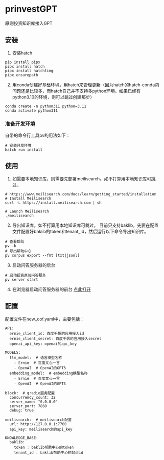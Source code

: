 # prinvestGPT
原则投资知识库接入GPT

## 安装
1. 安装hatch
```shell
pip install pipx
pipx install hatch
pipx install hatchling
pipx ensurepath 
```

2. 用conda创建好基础环境，用hatch来管理更新（因为hatch的hatch-conda包问题还是比较多，而hatch自己并不支持多python环境。如果已经有python3.10的环境，则可以跳过创建那步）
```shell
conda create -n python311 python=3.11
conda activate python311
```

### 准备开发环境
自带的命令行工具pv的用法如下：
```shell
# 安装开发环境
hatch run install
```


## 使用
1. 如需要本地知识库，则需要先部署meilisearch。如不打算用本地知识库可跳过。
```shell
# https://www.meilisearch.com/docs/learn/getting_started/installation
# Install Meilisearch
curl -L https://install.meilisearch.com | sh

# Launch Meilisearch
./meilisearch
```
2. 导出知识库。如不打算用本地知识库可跳过。
目前只支持baklib，先要在配置文件配置好baklib的token和tenant_id，然后运行以下命令导出知识库。
```shell
# 查看帮助
pv -h
# 导出帮助中心
pv corpus export --fmt [txt|jsonl]
```
3. 启动问答服务器的后台
```shell
# 启动投资原则问答服务
pv server start
```
4. 在浏览器启动问答服务器的前台
[点此打开](http://localhost:7860)

## 配置
配置文件在new_cof.yaml中，主要包括：
```dotenv
API:
  ernie_client_id: 百度千帆的应用接入id
  ernie_client_secret: 百度千帆的应用接入secret
  openai_api_key: openai的api_key

MODELS:
  llm_model:  # 语言模型名称
    - Ernie  # 百度文心一言
    - OpenAI  # OpenAI的GPT3
  embedding_model:  # embedding模型名称
    - Ernie  # 百度文心一言
    - OpenAI  # OpenAI的GPT3

block:  # gradio服务配置
  concurrency_count: 32
  server_name: "0.0.0.0"
  server_port: 7860
  debug: true

meilisearch:  # meilisearch配置
  url: http://127.0.0.1:7700
  api_key: meilisearch的api_key

KNOWLEDGE_BASE:
  baklib:
    token : baklib帮助中心的token
    tenant_id : baklib帮助中心的站点id
```
